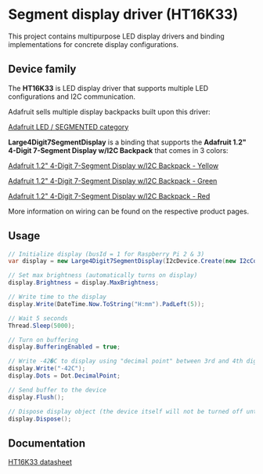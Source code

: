 # Segment display driver (HT16K33)

This project contains multipurpose LED display drivers and binding implementations for concrete display configurations.

## Device family

The **HT16K33** is LED display driver that supports multiple LED configurations and I2C communication.

Adafruit sells multiple display backpacks built upon this driver:

[Adafruit LED / SEGMENTED category](https://www.adafruit.com/category/103)

**Large4Digit7SegmentDisplay** is a binding that supports the **Adafruit 1.2" 4-Digit 7-Segment Display w/I2C Backpack** that comes in 3 colors:

[Adafruit 1.2" 4-Digit 7-Segment Display w/I2C Backpack - Yellow](https://www.adafruit.com/product/1268)

[Adafruit 1.2" 4-Digit 7-Segment Display w/I2C Backpack - Green](https://www.adafruit.com/product/1269)

[Adafruit 1.2" 4-Digit 7-Segment Display w/I2C Backpack - Red](https://www.adafruit.com/product/1270)

More information on wiring can be found on the respective product pages.

## Usage

```csharp
// Initialize display (busId = 1 for Raspberry Pi 2 & 3)
var display = new Large4Digit7SegmentDisplay(I2cDevice.Create(new I2cConnectionSettings(busId: 1, address: Ht16k33.DefaultI2cAddress));

// Set max brightness (automatically turns on display)
display.Brightness = display.MaxBrightness;

// Write time to the display
display.Write(DateTime.Now.ToString("H:mm").PadLeft(5));

// Wait 5 seconds
Thread.Sleep(5000);

// Turn on buffering
display.BufferingEnabled = true;

// Write -42�C to display using "decimal point" between 3rd and 4th digit as the � character
display.Write("-42C");
display.Dots = Dot.DecimalPoint;

// Send buffer to the device
display.Flush();

// Dispose display object (the device itself will not be turned off until powered down)
display.Dispose();
```

## Documentation

[HT16K33 datasheet](https://cdn-shop.adafruit.com/datasheets/ht16K33v110.pdf)
